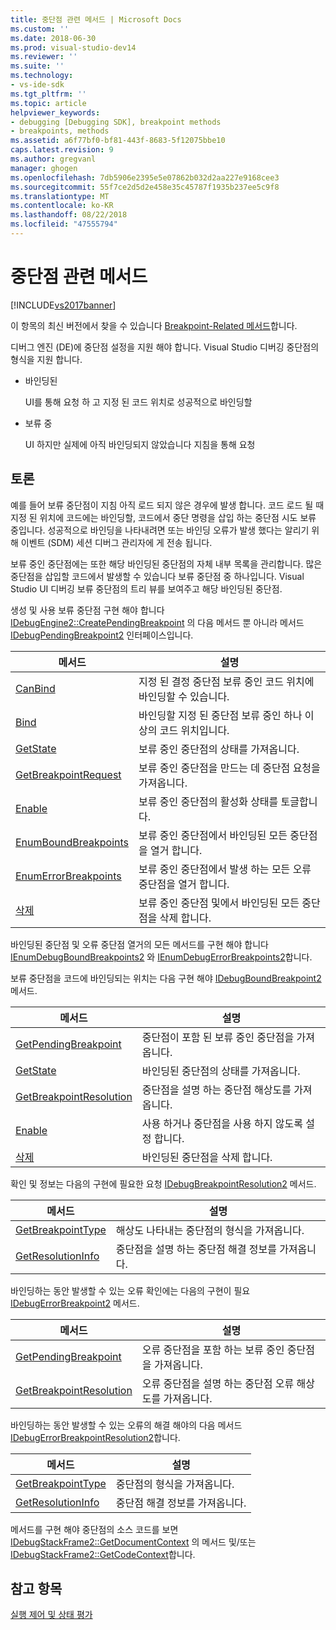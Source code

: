 ```yaml
---
title: 중단점 관련 메서드 | Microsoft Docs
ms.custom: ''
ms.date: 2018-06-30
ms.prod: visual-studio-dev14
ms.reviewer: ''
ms.suite: ''
ms.technology:
- vs-ide-sdk
ms.tgt_pltfrm: ''
ms.topic: article
helpviewer_keywords:
- debugging [Debugging SDK], breakpoint methods
- breakpoints, methods
ms.assetid: a6f77bf0-bf81-443f-8683-5f12075bbe10
caps.latest.revision: 9
ms.author: gregvanl
manager: ghogen
ms.openlocfilehash: 7db5906e2395e5e07862b032d2aa227e9168cee3
ms.sourcegitcommit: 55f7ce2d5d2e458e35c45787f1935b237ee5c9f8
ms.translationtype: MT
ms.contentlocale: ko-KR
ms.lasthandoff: 08/22/2018
ms.locfileid: "47555794"
---
```

# <a name="breakpoint-related-methods"></a>중단점 관련 메서드
[!INCLUDE[vs2017banner](../../includes/vs2017banner.md)]

이 항목의 최신 버전에서 찾을 수 있습니다 [Breakpoint-Related 메서드](https://docs.microsoft.com/visualstudio/extensibility/debugger/breakpoint-related-methods)합니다.  
  
디버그 엔진 (DE)에 중단점 설정을 지원 해야 합니다. Visual Studio 디버깅 중단점의 형식을 지원 합니다.  
  
-   바인딩된  
  
     UI를 통해 요청 하 고 지정 된 코드 위치로 성공적으로 바인딩할  
  
-   보류 중  
  
     UI 하지만 실제에 아직 바인딩되지 않았습니다 지침을 통해 요청  
  
## <a name="discussion"></a>토론  
 예를 들어 보류 중단점이 지침 아직 로드 되지 않은 경우에 발생 합니다. 코드 로드 될 때 지정 된 위치에 코드에는 바인딩할, 코드에서 중단 명령을 삽입 하는 중단점 시도 보류 중입니다. 성공적으로 바인딩을 나타내려면 또는 바인딩 오류가 발생 했다는 알리기 위해 이벤트 (SDM) 세션 디버그 관리자에 게 전송 됩니다.  
  
 보류 중인 중단점에는 또한 해당 바인딩된 중단점의 자체 내부 목록을 관리합니다. 많은 중단점을 삽입할 코드에서 발생할 수 있습니다 보류 중단점 중 하나입니다. Visual Studio UI 디버깅 보류 중단점의 트리 뷰를 보여주고 해당 바인딩된 중단점.  
  
 생성 및 사용 보류 중단점 구현 해야 합니다 [IDebugEngine2::CreatePendingBreakpoint](../../extensibility/debugger/reference/idebugengine2-creatependingbreakpoint.md) 의 다음 메서드 뿐 아니라 메서드 [IDebugPendingBreakpoint2](../../extensibility/debugger/reference/idebugpendingbreakpoint2.md) 인터페이스입니다.  
  
|메서드|설명|  
|------------|-----------------|  
|[CanBind](../../extensibility/debugger/reference/idebugpendingbreakpoint2-canbind.md)|지정 된 결정 중단점 보류 중인 코드 위치에 바인딩할 수 있습니다.|  
|[Bind](../../extensibility/debugger/reference/idebugpendingbreakpoint2-bind.md)|바인딩할 지정 된 중단점 보류 중인 하나 이상의 코드 위치입니다.|  
|[GetState](../../extensibility/debugger/reference/idebugpendingbreakpoint2-getstate.md)|보류 중인 중단점의 상태를 가져옵니다.|  
|[GetBreakpointRequest](../../extensibility/debugger/reference/idebugpendingbreakpoint2-getbreakpointrequest.md)|보류 중인 중단점을 만드는 데 중단점 요청을 가져옵니다.|  
|[Enable](../../extensibility/debugger/reference/idebugpendingbreakpoint2-enable.md)|보류 중인 중단점의 활성화 상태를 토글합니다.|  
|[EnumBoundBreakpoints](../../extensibility/debugger/reference/idebugpendingbreakpoint2-enumboundbreakpoints.md)|보류 중인 중단점에서 바인딩된 모든 중단점을 열거 합니다.|  
|[EnumErrorBreakpoints](../../extensibility/debugger/reference/idebugpendingbreakpoint2-enumerrorbreakpoints.md)|보류 중인 중단점에서 발생 하는 모든 오류 중단점을 열거 합니다.|  
|[삭제](../../extensibility/debugger/reference/idebugpendingbreakpoint2-delete.md)|보류 중인 중단점 및에서 바인딩된 모든 중단점을 삭제 합니다.|  
  
 바인딩된 중단점 및 오류 중단점 열거의 모든 메서드를 구현 해야 합니다 [IEnumDebugBoundBreakpoints2](../../extensibility/debugger/reference/ienumdebugboundbreakpoints2.md) 와 [IEnumDebugErrorBreakpoints2](../../extensibility/debugger/reference/ienumdebugerrorbreakpoints2.md)합니다.  
  
 보류 중단점을 코드에 바인딩되는 위치는 다음 구현 해야 [IDebugBoundBreakpoint2](../../extensibility/debugger/reference/idebugboundbreakpoint2.md) 메서드.  
  
|메서드|설명|  
|------------|-----------------|  
|[GetPendingBreakpoint](../../extensibility/debugger/reference/idebugboundbreakpoint2-getpendingbreakpoint.md)|중단점이 포함 된 보류 중인 중단점을 가져옵니다.|  
|[GetState](../../extensibility/debugger/reference/idebugboundbreakpoint2-getstate.md)|바인딩된 중단점의 상태를 가져옵니다.|  
|[GetBreakpointResolution](../../extensibility/debugger/reference/idebugboundbreakpoint2-getbreakpointresolution.md)|중단점을 설명 하는 중단점 해상도를 가져옵니다.|  
|[Enable](../../extensibility/debugger/reference/idebugboundbreakpoint2-enable.md)|사용 하거나 중단점을 사용 하지 않도록 설정 합니다.|  
|[삭제](../../extensibility/debugger/reference/idebugboundbreakpoint2-delete.md)|바인딩된 중단점을 삭제 합니다.|  
  
 확인 및 정보는 다음의 구현에 필요한 요청 [IDebugBreakpointResolution2](../../extensibility/debugger/reference/idebugbreakpointresolution2.md) 메서드.  
  
|메서드|설명|  
|------------|-----------------|  
|[GetBreakpointType](../../extensibility/debugger/reference/idebugbreakpointresolution2-getbreakpointtype.md)|해상도 나타내는 중단점의 형식을 가져옵니다.|  
|[GetResolutionInfo](../../extensibility/debugger/reference/idebugbreakpointresolution2-getresolutioninfo.md)|중단점을 설명 하는 중단점 해결 정보를 가져옵니다.|  
  
 바인딩하는 동안 발생할 수 있는 오류 확인에는 다음의 구현이 필요 [IDebugErrorBreakpoint2](../../extensibility/debugger/reference/idebugerrorbreakpoint2.md) 메서드.  
  
|메서드|설명|  
|------------|-----------------|  
|[GetPendingBreakpoint](../../extensibility/debugger/reference/idebugerrorbreakpoint2-getpendingbreakpoint.md)|오류 중단점을 포함 하는 보류 중인 중단점을 가져옵니다.|  
|[GetBreakpointResolution](../../extensibility/debugger/reference/idebugerrorbreakpoint2-getbreakpointresolution.md)|오류 중단점을 설명 하는 중단점 오류 해상도를 가져옵니다.|  
  
 바인딩하는 동안 발생할 수 있는 오류의 해결 해야의 다음 메서드 [IDebugErrorBreakpointResolution2](../../extensibility/debugger/reference/idebugerrorbreakpointresolution2.md)합니다.  
  
|메서드|설명|  
|------------|-----------------|  
|[GetBreakpointType](../../extensibility/debugger/reference/idebugerrorbreakpointresolution2-getbreakpointtype.md)|중단점의 형식을 가져옵니다.|  
|[GetResolutionInfo](../../extensibility/debugger/reference/idebugerrorbreakpointresolution2-getresolutioninfo.md)|중단점 해결 정보를 가져옵니다.|  
  
 메서드를 구현 해야 중단점의 소스 코드를 보면 [IDebugStackFrame2::GetDocumentContext](../../extensibility/debugger/reference/idebugstackframe2-getdocumentcontext.md) 의 메서드 및/또는 [IDebugStackFrame2::GetCodeContext](../../extensibility/debugger/reference/idebugstackframe2-getcodecontext.md)합니다.  
  
## <a name="see-also"></a>참고 항목  
 [실행 제어 및 상태 평가](../../extensibility/debugger/execution-control-and-state-evaluation.md)


